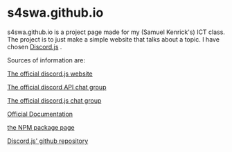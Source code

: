 # s4swa.github.io

s4swa.github.io is a project page made for my (Samuel Kenrick's) ICT class. The project is to just make a simple website that talks about a topic. I have chosen [Discord.js](https://github.com/hydrabolt/discord.js) .

Sources of information are:

[The official discord.js website](https://discord.js.org/)

[The official discord API chat group](http://discord.gg/discord-api)

[The official discord.js chat group](https://discord.gg/bRCvFy9)

[Official Documentation](https://discord.js.org/#!/docs/)

[the NPM package page](https://npmjs.org/package/discord.js)

[Discord.js' github repository](https://github.com/hydrabolt/discord.js)

